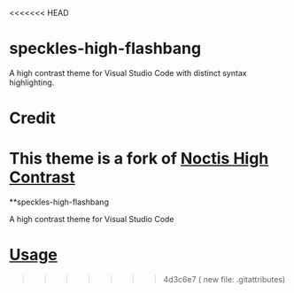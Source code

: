 <<<<<<< HEAD
# speckles-high-flashbang

A high contrast theme for Visual Studio Code with distinct syntax highlighting.

# Credit

This theme is a fork of [Noctis High Contrast](https://github.com/KamenKolev/noctis-hc)
=======
**speckles-high-flashbang

A high contrast theme for Visual Studio Code

# [Usage](https://code.visualstudio.com/docs/editor/extension-marketplace#_install-from-a-vsix)

>>>>>>> 4d3c6e7 (	new file:   .gitattributes)
